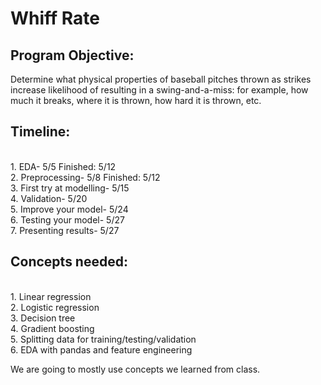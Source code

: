 # Whiff Rate

## Program Objective: 
Determine what physical properties of baseball pitches thrown as strikes increase likelihood of resulting in a swing-and-a-miss: for example, how much it breaks, where it is thrown, how hard it is thrown, etc.

## Timeline:
<br> 
1. EDA- 5/5 Finished: 5/12 <br>
2. Preprocessing- 5/8 Finished: 5/12 <br>
3. First try at modelling- 5/15 <br>
4. Validation- 5/20 <br> 
5. Improve your model- 5/24 <br>
6. Testing your model- 5/27 <br>
7. Presenting results- 5/27 <br>

## Concepts needed:
<br>
1. Linear regression <br>
2. Logistic regression <br>
3. Decision tree <br>
4. Gradient boosting <br>
5. Splitting data for training/testing/validation <br>
6. EDA with pandas and feature engineering <br>

We are going to mostly use concepts we learned from class.

